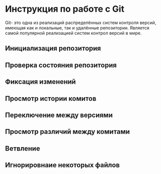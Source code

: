 # **Инструкция по работе с Git**

Git- это одна из реализаций распределённых систем контроля версий, имеющая как и локальные, так и удалённые репозитории. Является самой популярной реализацией систем контрол версий в мире.

## Инициализация репозитория

## Проверка состояния репозитория

## Фиксация изменений

## Просмотр истории комитов

## Переключение между версиями

## Просмотр различий между комитами

## Ветвление

## Игнорировнаие некоторых файлов